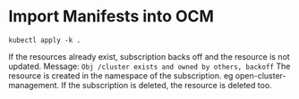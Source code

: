 # Import Manifests into OCM

`kubectl apply -k .`

If the resources already exist, subscription backs off and the resource is not updated. 
Message: `Obj /cluster exists and owned by others, backoff`
The resource is created in the namespace of the subscription. eg open-cluster-management.
If the subscription is deleted, the resource is deleted too.
